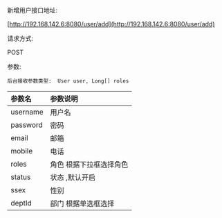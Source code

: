 新增用户接口地址:

[http://192.168.142.6:8080/user/add](http://192.168.142.6:8080/user/add)

请求方式:

POST

参数:

```
后台接收参数类型:  User user, Long[] roles
```

| 参数名 | 参数说明 |
| :--- | :--- |
| username | 用户名 |
| password | 密码 |
| email | 邮箱 |
| mobile | 电话 |
| roles | 角色       根据下拉框选择角色 |
| status | 状态       ,默认开启 |
| ssex | 性别 |
| deptId | 部门      根据单选框选择 |



